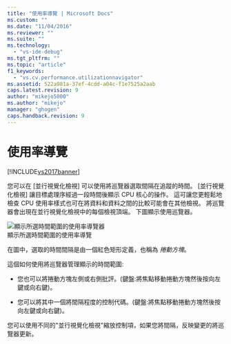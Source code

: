 ```yaml
---
title: "使用率導覽 | Microsoft Docs"
ms.custom: ""
ms.date: "11/04/2016"
ms.reviewer: ""
ms.suite: ""
ms.technology: 
  - "vs-ide-debug"
ms.tgt_pltfrm: ""
ms.topic: "article"
f1_keywords: 
  - "vs.cv.performance.utilizationnavigator"
ms.assetid: 522a981a-37ef-4cdd-a04c-f1e7525a2aab
caps.latest.revision: 9
author: "mikejo5000"
ms.author: "mikejo"
manager: "ghogen"
caps.handback.revision: 9
---
```

# 使用率導覽
[!INCLUDE[vs2017banner](../code-quality/includes/vs2017banner.md)]

您可以在 \[並行視覺化檢視\] 可以使用將巡覽器選取間隔在追蹤的時間。  \[並行視覺化檢視\] 讓目標處理序經過一段時間後顯示 CPU 核心的操作。  這可讓您更輕鬆地檢查 CPU 使用率樣式也可在將資料和資料之間的比較可能會在其他檢視。  將巡覽器會出現在並行視覺化檢視中的每個檢視頂端。  下圖顯示使用巡覽器。  
  
 ![顯示所選時間範圍的使用率導覽器](~/docs/profiling/media/cvutilizationnavigator.png "CVUtilizationNavigator")  
顯示所選時間範圍的使用率導覽  
  
 在圖中，選取的時間間隔是由一個紅色矩形定義，也稱為 *捲動方塊*。  
  
 這個如何使用將巡覽器管理顯示的時間範圍:  
  
-   您也可以將捲動方塊左側或右側批評。\(鍵盤:將焦點移動捲動方塊然後按向左鍵或向右鍵\)。  
  
-   您可以將其中一個將間隔程度的控制代碼。\(鍵盤:將焦點移動捲動方塊然後按向左鍵或向右鍵\)。  
  
 您可以使用不同的"並行視覺化檢視"縮放控制項，如果您將間隔，反映變更的將巡覽器更新。